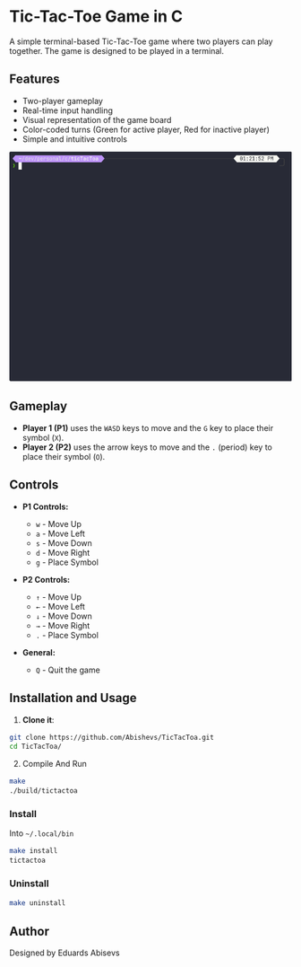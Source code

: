 # Tic-Tac-Toe Game in C

A simple terminal-based Tic-Tac-Toe game where two players can play together. The game is designed to be played in a terminal.

## Features

- Two-player gameplay
- Real-time input handling
- Visual representation of the game board
- Color-coded turns (Green for active player, Red for inactive player)
- Simple and intuitive controls

![](https://github.com/Abishevs/TicTacToa/blob/master/gifs/tictactoa_1.gif)


## Gameplay

- **Player 1 (P1)** uses the `WASD` keys to move and the `G` key to place their symbol (`X`).
- **Player 2 (P2)** uses the arrow keys to move and the `.` (period) key to place their symbol (`O`).

## Controls

- **P1 Controls:**
  - `w` - Move Up
  - `a` - Move Left
  - `s` - Move Down
  - `d` - Move Right
  - `g` - Place Symbol

- **P2 Controls:**
  - `↑` - Move Up
  - `←` - Move Left
  - `↓` - Move Down
  - `→` - Move Right
  - `.` - Place Symbol

- **General:**
  - `Q` - Quit the game

## Installation and Usage 

  1. **Clone it**:
  ```sh
  git clone https://github.com/Abishevs/TicTacToa.git
  cd TicTacToa/ 
  ```

  2. Compile And Run
  ```sh
  make
  ./build/tictactoa
  ```

### Install
  Into `~/.local/bin`

  ```sh
  make install
  tictactoa
  ```

### Uninstall

  ```sh
  make uninstall
  ```

## Author
Designed by Eduards Abisevs
